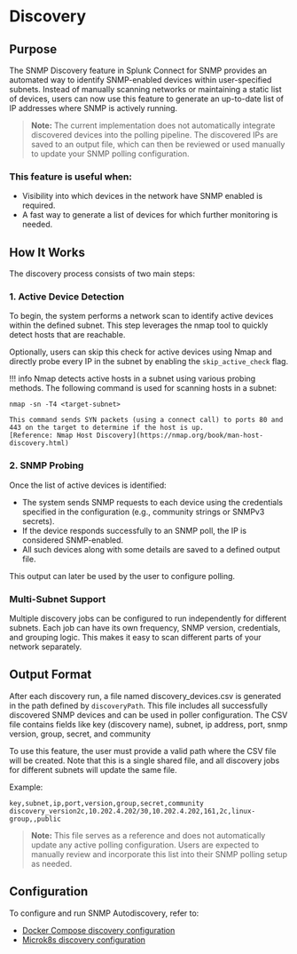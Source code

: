 # Discovery

## Purpose
The SNMP Discovery feature in Splunk Connect for SNMP provides an automated way to identify SNMP-enabled devices within user-specified subnets. Instead of manually scanning networks or maintaining a static list of devices, users can now use this feature to generate an up-to-date list of IP addresses where SNMP is actively running.

> **Note:** The current implementation does not automatically integrate discovered devices into the polling pipeline. The discovered IPs are saved to an output file, which can then be reviewed or used manually to update your SNMP polling configuration.


### This feature is useful when:
- Visibility into which devices in the network have SNMP enabled is required.
- A fast way to generate a list of devices for which further monitoring is needed.

## How It Works
The discovery process consists of two main steps:

### 1. Active Device Detection
To begin, the system performs a network scan to identify active devices within the defined subnet. This step leverages the nmap tool to quickly detect hosts that are reachable.

Optionally, users can skip this check for active devices using Nmap and directly probe every IP in the subnet by enabling the `skip_active_check` flag.


!!! info
    Nmap detects active hosts in a subnet using various probing methods. The following command is used for scanning hosts in a subnet:
    
    nmap -sn -T4 <target-subnet>

    This command sends SYN packets (using a connect call) to ports 80 and 443 on the target to determine if the host is up.
    [Reference: Nmap Host Discovery](https://nmap.org/book/man-host-discovery.html) 

### 2. SNMP Probing
Once the list of active devices is identified:

- The system sends SNMP requests to each device using the credentials specified in the configuration (e.g., community strings or SNMPv3 secrets).
- If the device responds successfully to an SNMP poll, the IP is considered SNMP-enabled.
- All such devices along with some details are saved to a defined output file.

This output can later be used by the user to configure polling.

### Multi-Subnet Support
Multiple discovery jobs can be configured to run independently for different subnets. Each job can have its own frequency, SNMP version, credentials, and grouping logic. This makes it easy to scan different parts of your network separately.

## Output Format
After each discovery run, a file named discovery_devices.csv is generated in the path defined by `discoveryPath`. This file includes all successfully discovered SNMP devices and can be used in poller configuration. The CSV file contains fields like key (discovery name), subnet, ip address, port, snmp version, group, secret, and community

To use this feature, the user must provide a valid path where the CSV file will be created. Note that this is a single shared file, and all discovery jobs for different subnets will update the same file.

Example:

```csv
key,subnet,ip,port,version,group,secret,community
discovery_version2c,10.202.4.202/30,10.202.4.202,161,2c,linux-group,,public
```

> **Note:** This file serves as a reference and does not automatically update any active polling configuration. Users are expected to manually review and incorporate this list into their SNMP polling setup as needed.


## Configuration
To configure and run SNMP Autodiscovery, refer to:
- [Docker Compose discovery configuration](./dockercompose/11-discovery-configuration.md)
- [Microk8s discovery configuration](./microk8s/configuration/discovery-configuration.md)
